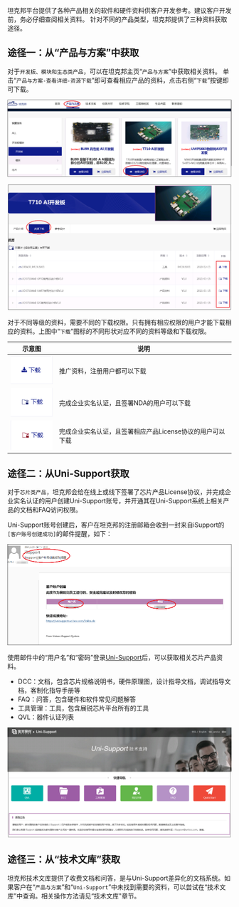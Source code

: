 
坦克邦平台提供了各种产品相关的软件和硬件资料供客户开发参考。建议客户开发前，务必仔细查阅相关资料。
针对不同的产品类型，坦克邦提供了三种资料获取途径。



## 途径一：从“产品与方案”中获取

对于`开发板、模块和生态类产品`，可以在坦克邦主页“`产品与方案`”中获取相关资料。
单击“`产品与方案-查看详细-资源下载`”即可查看相应产品的资料，点击右侧“`下载`”按键即可下载。

![](document.assets/ziliao1.png)

![](document.assets/ziliao2.png)


对于不同等级的资料，需要不同的下载权限。只有拥有相应权限的用户才能下载相应的资料。上图中“`下载`”图标的不同形状对应不同的资料等级和下载权限。

| 示意图 | 说明 |
| ------ | ---- |
|    ![](document.assets/xiazai1-1627373705418.png)    |  推广资料，注册用户都可以下载    |
|    ![](document.assets/xiazai2-1627373721275.png)    |  完成企业实名认证，且签署NDA的用户可以下载    |
|     ![](document.assets/xiazai3.png)   |  完成企业实名认证，且签署相应产品License协议的用户可以下载    |




## 途径二：从Uni-Support获取

对于`芯片类产品`，坦克邦会给在线上或线下签署了芯片产品License协议，并完成企业实名认证的用户创建Uni-Support账号，并开通其在Uni-Support系统上相关产品的文档和FAQ访问权限。

Uni-Support账号创建后，客户在坦克邦的注册邮箱会收到一封来自iSupport的`[客户账号创建成功]`的邮件提醒，如下：

![](document.assets/unisupport.png)



使用邮件中的“用户名”和“密码”登录[Uni-Support](https://unisupport.unisoc.com/index.do)后，可以获取相关芯片产品资料。

- DCC：文档，包含芯片规格说明书，硬件原理图，设计指导文档，调试指导文档，客制化指导手册等
- FAQ：问答，包含硬件和软件常见问题解答
- 工具管理：工具，包含展锐芯片平台所有的工具
- QVL：器件认证列表

![](document.assets/unisupport2.png)




## 途径三：从“技术文库”获取

坦克邦技术文库提供了收费文档和问答，是与Uni-Support差异化的文档系统。如果客户在“`产品与方案`”和“`Uni-Support`”中未找到需要的资料，可以尝试在“技术文库”中查询。相关操作方法请见“技术文库"章节。

